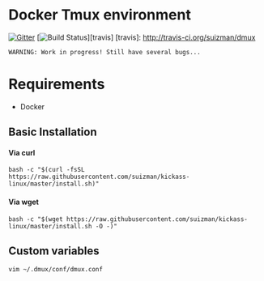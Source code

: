 # Docker Tmux environment

[![Gitter](https://badges.gitter.im/Join%20Chat.svg)](https://gitter.im/suizman/dmux?utm_source=badge&utm_medium=badge&utm_campaign=pr-badge&utm_content=badge)
[![Build Status](http://img.shields.io/travis/suizman/dmux.svg?style=flat-square)][travis]
[travis]: http://travis-ci.org/suizman/dmux

```WARNING: Work in progress! Still have several bugs...```

# Requirements

* Docker

## Basic Installation

#### Via curl
```bash -c "$(curl -fsSL https://raw.githubusercontent.com/suizman/kickass-linux/master/install.sh)"```

#### Via wget
```bash -c "$(wget https://raw.githubusercontent.com/suizman/kickass-linux/master/install.sh -O -)"```

## Custom variables
```vim ~/.dmux/conf/dmux.conf```
